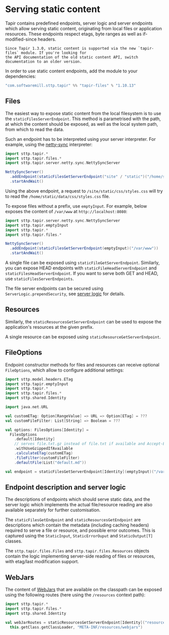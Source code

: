 # Serving static content

Tapir contains predefined endpoints, server logic and server endpoints which allow serving static content, originating
from local files or application resources. These endpoints respect etags, byte ranges as well as if-modified-since headers.

```{note}
Since Tapir 1.3.0, static content is supported via the new `tapir-files` module. If you're looking for
the API documentation of the old static content API, switch documentation to an older version.
```

In order to use static content endpoints, add the module to your dependencies:

```scala
"com.softwaremill.sttp.tapir" %% "tapir-files" % "1.10.13"
```

## Files

The easiest way to expose static content from the local filesystem is to use the `staticFilesServerEndpoint`. This method
is parametrised with the path, at which the content should be exposed, as well as the local system path, from which
to read the data.

Such an endpoint has to be interpreted using your server interpreter. For example, using the [netty-sync](../server/netty.md) interpreter:

```scala
import sttp.tapir.*
import sttp.tapir.files.*
import sttp.tapir.server.netty.sync.NettySyncServer

NettySyncServer()
  .addEndpoint(staticFilesGetServerEndpoint("site" / "static")("/home/static/data"))
  .startAndWait()
```

Using the above endpoint, a request to `/site/static/css/styles.css` will try to read the
`/home/static/data/css/styles.css` file.

To expose files without a prefix, use `emptyInput`. For example, below exposes the content of `/var/www` at 
`http://localhost:8080`:

```scala
import sttp.tapir.server.netty.sync.NettySyncServer
import sttp.tapir.emptyInput
import sttp.tapir.*
import sttp.tapir.files.*

NettySyncServer()
  .addEndpoint(staticFilesGetServerEndpoint(emptyInput)("/var/www"))
  .startAndWait()
```

A single file can be exposed using `staticFileGetServerEndpoint`.
Similarly, you can expose HEAD endpoints with `staticFileHeadServerEndpoint` and `staticFilesHeadServerEndpoint`.
If you want to serve both GET and HEAD, use `staticFilesServerEndpoints`.

The file server endpoints can be secured using `ServerLogic.prependSecurity`, see [server logic](../server/logic.md)
for details.

## Resources

Similarly, the `staticResourcesGetServerEndpoint` can be used to expose the application's resources at the given prefix.

A single resource can be exposed using `staticResourceGetServerEndpoint`.

## FileOptions

Endpoint constructor methods for files and resources can receive optional `FileOptions`, which allow to configure additional settings:

```scala
import sttp.model.headers.ETag
import sttp.tapir.emptyInput
import sttp.tapir.*
import sttp.tapir.files.*
import sttp.shared.Identity

import java.net.URL

val customETag: Option[RangeValue] => URL => Option[ETag] = ???
val customFileFilter: List[String] => Boolean = ???

val options: FilesOptions[Identity] =
  FilesOptions
    .default[Identity]
    // serves file.txt.gz instead of file.txt if available and Accept-Encoding contains "gzip"
    .withUseGzippedIfAvailable
    .calculateETag(customETag)
    .fileFilter(customFileFilter)
    .defaultFile(List("default.md"))

val endpoint = staticFilesGetServerEndpoint[Identity](emptyInput)("/var/www", options)
```

## Endpoint description and server logic

The descriptions of endpoints which should serve static data, and the server logic which implements the actual
file/resource reading are also available separately for further customisation.

The `staticFilesGetEndpoint` and `staticResourcesGetEndpoint` are descriptions which contain the metadata (including caching headers)
required to serve a file or resource, and possible error outcomes. This is captured using the `StaticInput`,
`StaticErrorOuput` and `StaticOutput[T]` classes.

The `sttp.tapir.files.Files` and `sttp.tapir.files.Resources` objects contain the logic implementing server-side
reading of files or resources, with etag/last modification support.

## WebJars

The content of [WebJars](https://www.webjars.org) that are available on the classpath can be exposed using the
following routes (here using the `/resources` context path):

```scala
import sttp.tapir.*
import sttp.tapir.files.*
import sttp.shared.Identity

val webJarRoutes = staticResourcesGetServerEndpoint[Identity]("resources")(
  this.getClass.getClassLoader, "META-INF/resources/webjars")
```

